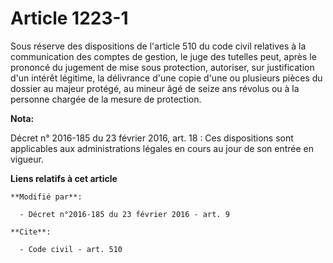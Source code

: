 # Article 1223-1

Sous réserve des dispositions de l'article 510 du code civil relatives à la communication des comptes de gestion, le juge des
tutelles peut, après le prononcé du jugement de mise sous protection, autoriser, sur justification d'un intérêt légitime, la
délivrance d'une copie d'une ou plusieurs pièces du dossier au majeur protégé, au mineur âgé de seize ans révolus ou à la
personne chargée de la mesure de protection.

**Nota:**

Décret n° 2016-185 du 23 février 2016, art. 18 : Ces dispositions sont applicables aux administrations légales en cours au
jour de son entrée en vigueur.

**Liens relatifs à cet article**

	**Modifié par**:

	  - Décret n°2016-185 du 23 février 2016 - art. 9

	**Cite**:

	  - Code civil - art. 510
